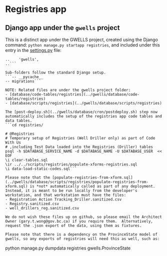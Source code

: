 # Registries app

## Django app under the `gwells` project

This is a distinct app under the GWELLS project, created using the Django command:
`python manage.py startapp registries`, and included under this entry in the [settings.py](../gwells/settings.py) file:

```INSTALLED_APPS = (
..    'gwells',
..```

Sub-folders follow the standard Django setup.
```-- __pycache__
-- migrations```

NOTE: Related files are under the gwells project folder:
- [database/code-tables/registries](../gwells/database/code-tables/registries)
- [database/scripts/registries](../gwells/database/scripts/registries)

The [post-deploy.sh](../gwells/database/cron/postdeploy.sh) step now automatically includes the setup of the registries app code tables and data tables.
```cd registries/

# @Registries
# Temporary setup of Registries (Well Driller only) as part of Code With Us
# ,including Test Data loaded into the Registries (Driller) tables
psql -h $DATABASE_SERVICE_NAME -d $DATABASE_NAME -U $DATABASE_USER  << EOF
\i clear-tables.sql
\ir ../../scripts/registries/populate-xforms-registries.sql
\i data-load-static-codes.sql```

Please note that the [populate-registries-from-xform.sql](../gwells/database/scripts/registries/populate-registries-from-xform.sql) is *not* automatically called as part of any deployment.  Instead, it is meant to be run locally from the developer's workstation, and that workstation must have the files:
- Registration Action Tracking_Driller.sanitized.csv
- Registry.sanitized.csv
- well_drillers_reg.sanitized.csv

We do not wish these files up on github, so please email the Architect Owner (gary.t.wong@gov.bc.ca) if you require them.  Alternatively, request the .json export of the data, using them as fixtures.  

Please note that there is a dependency on the ProvinceState model of gwells, so any exports of registries will need this as well, such as:
```
python manage.py dumpdata registries gwells.ProvinceState
```
